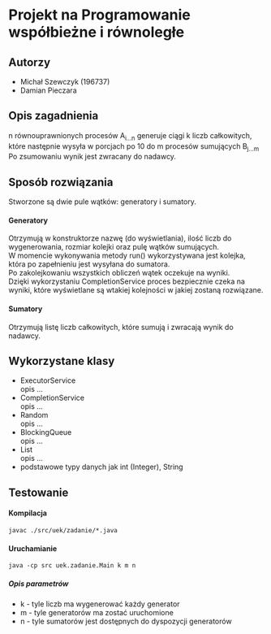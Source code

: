 # Projekt na Programowanie współbieżne i równoległe

## Autorzy

- Michał Szewczyk (196737)
- Damian Pieczara

## Opis zagadnienia

n równouprawnionych procesów A<sub>i...n</sub> generuje ciągi k liczb całkowitych, 
które następnie wysyła w porcjach po 10 do m procesów sumujących B<sub>j...m</sub>  
Po zsumowaniu wynik jest zwracany do nadawcy.

## Sposób rozwiązania

Stworzone są dwie pule wątków: generatory i sumatory.  

#### Generatory

Otrzymują w konstruktorze nazwę (do wyświetlania), ilość liczb do wygenerowania, rozmiar kolejki oraz pulę wątków sumujących.  
W momencie wykonywania metody run() wykorzystywana jest kolejka, która po zapełnieniu jest wysyłana do sumatora.  
Po zakolejkowaniu wszystkich obliczeń wątek oczekuje na wyniki.  
Dzięki wykorzystaniu CompletionService proces bezpiecznie czeka na wyniki,
które wyświetlane są wtakiej kolejności w jakiej zostaną rozwiązane.  

#### Sumatory

Otrzymują listę liczb całkowitych, które sumują i zwracają wynik do nadawcy.

## Wykorzystane klasy

- ExecutorService  
  opis ...
- CompletionService  
  opis ...
- Random  
  opis ...
- BlockingQueue  
  opis ...
- List  
  opis ...
- podstawowe typy danych jak int (Integer), String

## Testowanie
#### Kompilacja
```
javac ./src/uek/zadanie/*.java
```
#### Uruchamianie
```
java -cp src uek.zadanie.Main k m n
```
##### Opis parametrów
- k - tyle liczb ma wygenerować każdy generator
- m - tyle generatorów ma zostać uruchomione
- n - tyle sumatorów jest dostępnych do dyspozycji generatorów